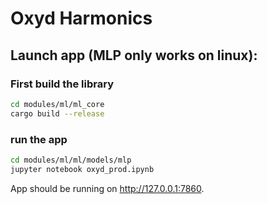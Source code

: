 # Oxyd Harmonics

## Launch app (MLP only works on linux):

### First build the library
```bash
cd modules/ml/ml_core
cargo build --release
```

### run the app

```bash
cd modules/ml/ml/models/mlp
jupyter notebook oxyd_prod.ipynb
```

App should be running on http://127.0.0.1:7860.